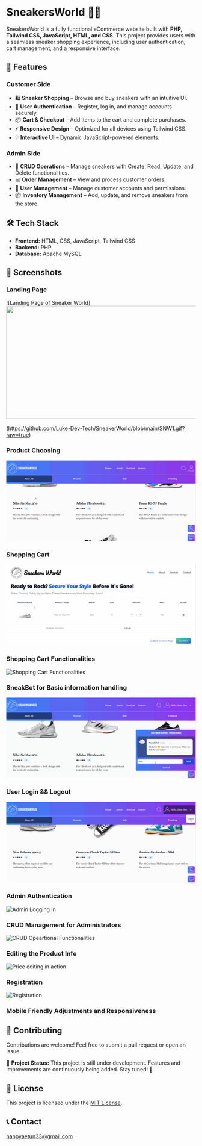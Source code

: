 # SneakersWorld 🏀👟

SneakersWorld is a fully functional eCommerce website built with **PHP, Tailwind CSS, JavaScript, HTML, and CSS**. This project provides users with a seamless sneaker shopping experience, including user authentication, cart management, and a responsive interface.

## 🚀 Features

### Customer Side

- 🛍️ **Sneaker Shopping** – Browse and buy sneakers with an intuitive UI.
- 🔐 **User Authentication** – Register, log in, and manage accounts securely.
- 📦 **Cart & Checkout** – Add items to the cart and complete purchases.
- ⚡ **Responsive Design** – Optimized for all devices using Tailwind CSS.
- 💡 **Interactive UI** – Dynamic JavaScript-powered elements.

### Admin Side

- 📝 **CRUD Operations** – Manage sneakers with Create, Read, Update, and Delete functionalities.
- 📊 **Order Management** – View and process customer orders.
- 👥 **User Management** – Manage customer accounts and permissions.
- 📦 **Inventory Management** – Add, update, and remove sneakers from the store.

## 🛠️ Tech Stack

- **Frontend:** HTML, CSS, JavaScript, Tailwind CSS
- **Backend:** PHP
- **Database:** Apache MySQL

## 📸 Screenshots
### Landing Page
![Landing Page of Sneaker World]
<img src="https://github.com/Luke-Dev-Tech/SneakerWorld/blob/main/SNW1.gif?raw=true" width="600px" height="300px">

(https://github.com/Luke-Dev-Tech/SneakerWorld/blob/main/SNW1.gif?raw=true)

### Product Choosing
![Product Choosing](https://github.com/Luke-Dev-Tech/SneakerWorld/blob/main/SNW2.gif?raw=true)

### Shopping Cart
![Shopping Cart for the Sneaker World](https://github.com/Luke-Dev-Tech/SneakerWorld/blob/main/SNW3.gif?raw=true)

### Shopping Cart Functionalities
![Shopping Cart Functionalities](https://github.com/Luke-Dev-Tech/SneakerWorld/blob/main/SNW4.gif?raw=true)

### SneakBot for Basic information handling
![SneakBot in Action](https://github.com/Luke-Dev-Tech/SneakerWorld/blob/main/SNW5.gif?raw=true)

### User Login && Logout
![Users Authentication](https://github.com/Luke-Dev-Tech/SneakerWorld/blob/main/SNW6.gif?raw=true)

### Admin Authentication 
![Admin Logging in](https://github.com/Luke-Dev-Tech/SneakerWorld/blob/main/SNW7.gif?raw=true)

### CRUD Management for Administrators
![CRUD Opeartional Functionalities](https://github.com/Luke-Dev-Tech/SneakerWorld/blob/main/SNW8.gif?raw=true)

### Editing the Product Info
![Price editing in action](https://github.com/Luke-Dev-Tech/SneakerWorld/blob/main/SNW9.gif?raw=true)

### Registration
![Registration](https://github.com/Luke-Dev-Tech/SneakerWorld/blob/main/SNW10.gif?raw=true)

### Mobile Friendly Adjustments and Responsiveness


## 🤝 Contributing

Contributions are welcome! Feel free to submit a pull request or open an issue.

🚧 **Project Status:** This project is still under development. Features and improvements are continuously being added. Stay tuned! 🚀

## 📜 License

This project is licensed under the [MIT License](LICENSE).

## 📞 Contact

hanpyaetun33@gmail.com

